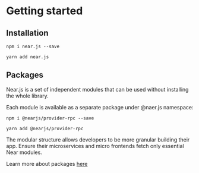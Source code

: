 # Getting started

## Installation 

```shell
npm i near.js --save
```

```shell
yarn add near.js
```

## Packages

Near.js is a set of independent modules that can be used without installing the whole library.

Each module is available as a separate package under @naer.js namespace:

```shell
npm i @nearjs/provider-rpc --save
```

```shell
yarn add @nearjs/provider-rpc
```

The modular structure allows developers to be more granular building their app. 
Ensure their microservices and micro frontends fetch only essential Near modules.

Learn more about packages [here](./packages.md)

